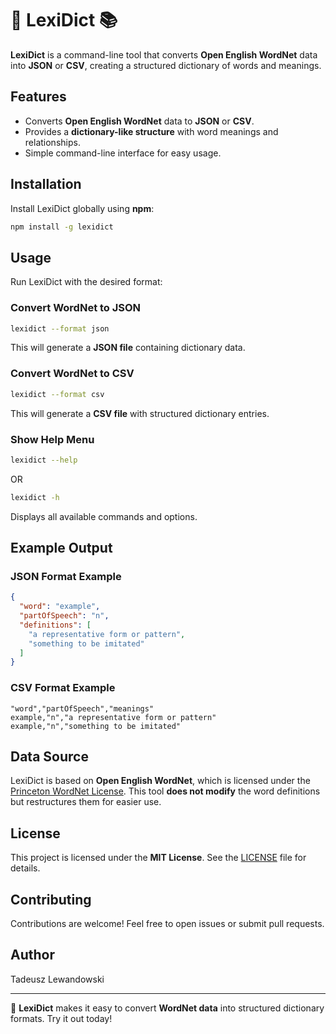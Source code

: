 # 🚀 LexiDict 📚

**LexiDict** is a command-line tool that converts **Open English WordNet** data into **JSON** or **CSV**, creating a structured dictionary of words and meanings.

## Features
- Converts **Open English WordNet** data to **JSON** or **CSV**.
- Provides a **dictionary-like structure** with word meanings and relationships.
- Simple command-line interface for easy usage.

## Installation

Install LexiDict globally using **npm**:
```sh
npm install -g lexidict
```

## Usage

Run LexiDict with the desired format:

### Convert WordNet to JSON
```sh
lexidict --format json
```
This will generate a **JSON file** containing dictionary data.

### Convert WordNet to CSV
```sh
lexidict --format csv
```
This will generate a **CSV file** with structured dictionary entries.

### Show Help Menu
```sh
lexidict --help
```
OR
```sh
lexidict -h
```
Displays all available commands and options.

## Example Output

### JSON Format Example
```json
{
  "word": "example",
  "partOfSpeech": "n",
  "definitions": [
    "a representative form or pattern",
    "something to be imitated"
  ]
}
```

### CSV Format Example
```csv
"word","partOfSpeech","meanings"
example,"n","a representative form or pattern"
example,"n","something to be imitated"
```

## Data Source
LexiDict is based on **Open English WordNet**, which is licensed under the [Princeton WordNet License](https://wordnet.princeton.edu/license-and-commercial-use). This tool **does not modify** the word definitions but restructures them for easier use.

## License
This project is licensed under the **MIT License**. See the [LICENSE](./LICENSE) file for details.

## Contributing
Contributions are welcome! Feel free to open issues or submit pull requests.

## Author
Tadeusz Lewandowski

---

🚀 **LexiDict** makes it easy to convert **WordNet data** into structured dictionary formats. Try it out today!

